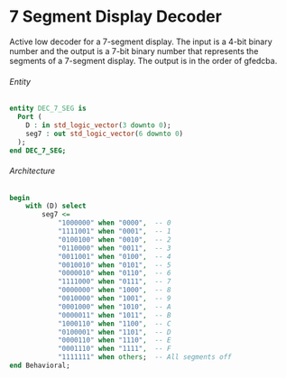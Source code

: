 # 7 Segment Display Decoder

Active low decoder for a 7-segment display. The input is a 4-bit binary number and the output is a 7-bit binary number 
that represents the segments of a 7-segment display. The output is in the order of gfedcba.

###### Entity
```vhdl
entity DEC_7_SEG is
  Port ( 
    D : in std_logic_vector(3 downto 0);
    seg7 : out std_logic_vector(6 downto 0) 
  );
end DEC_7_SEG;
```

###### Architecture
```vhdl
begin
    with (D) select
        seg7 <=
            "1000000" when "0000",  -- 0
            "1111001" when "0001",  -- 1
            "0100100" when "0010",  -- 2
            "0110000" when "0011",  -- 3
            "0011001" when "0100",  -- 4
            "0010010" when "0101",  -- 5
            "0000010" when "0110",  -- 6
            "1111000" when "0111",  -- 7
            "0000000" when "1000",  -- 8
            "0010000" when "1001",  -- 9
            "0001000" when "1010",  -- A
            "0000011" when "1011",  -- B
            "1000110" when "1100",  -- C
            "0100001" when "1101",  -- D
            "0000110" when "1110",  -- E
            "0001110" when "1111",  -- F
            "1111111" when others;  -- All segments off
end Behavioral;
```